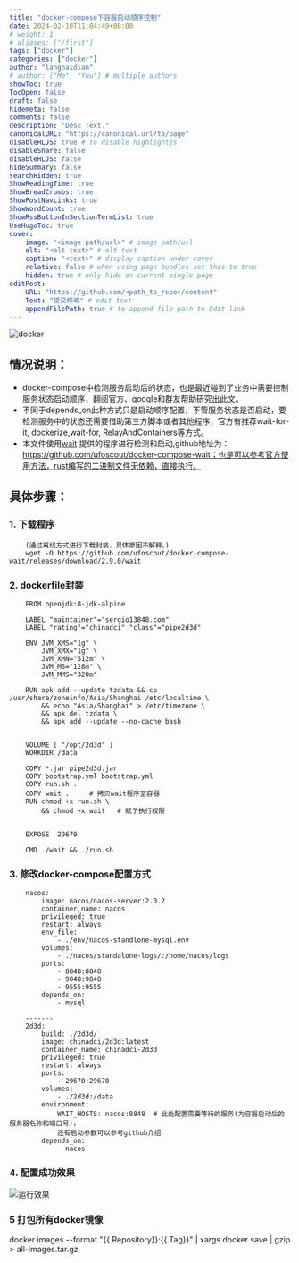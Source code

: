 ```yaml
---
title: "docker-compose下容器启动顺序控制"
date: 2024-02-10T11:04:49+08:00 
# weight: 1
# aliases: ["/first"]
tags: ["docker"]
categories: ["docker"]
author: "langhaidian"
# author: ["Me", "You"] # multiple authors
showToc: true
TocOpen: false
draft: false
hidemeta: false
comments: false
description: "Desc Text."
canonicalURL: "https://canonical.url/to/page"
disableHLJS: true # to disable highlightjs
disableShare: false
disableHLJS: false
hideSummary: false
searchHidden: true
ShowReadingTime: true
ShowBreadCrumbs: true
ShowPostNavLinks: true
ShowWordCount: true
ShowRssButtonInSectionTermList: true
UseHugoToc: true
cover:
    image: "<image path/url>" # image path/url
    alt: "<alt text>" # alt text
    caption: "<text>" # display caption under cover
    relative: false # when using page bundles set this to true
    hidden: true # only hide on current single page
editPost:
    URL: "https://github.com/<path_to_repo>/content"
    Text: "提交修改" # edit text
    appendFilePath: true # to append file path to Edit link
---
```


![docker](/img/docker-logo.png)

## 情况说明：

- docker-compose中检测服务启动后的状态，也是最近碰到了业务中需要控制服务状态启动顺序，翻阅官方、google和群友帮助研究出此文。
- 不同于depends_on此种方式只是启动顺序配置，不管服务状态是否启动，要检测服务中的状态还需要借助第三方脚本或者其他程序，官方有推荐wait-for-it, dockerize,wait-for, RelayAndContainers等方式。
- 本文件使用[wait](https://github.com/ufoscout/docker-compose-wait) 提供的程序进行检测和启动,github地址为：https://github.com/ufoscout/docker-compose-wait；也是可以参考官方使用方法，rust编写的二进制文件无依赖，直接执行。

## 具体步骤：

### 1. 下载程序
        (通过离线方式进行下载封装，具体原因不解释。)
        wget -O https://github.com/ufoscout/docker-compose-wait/releases/download/2.9.0/wait 

### 2. dockerfile封装

        FROM openjdk:8-jdk-alpine

        LABEL "maintainer"="sergio13848.com"
        LABEL "rating"="chinadci" "class"="pipe2d3d"

        ENV JVM_XMS="1g" \
            JVM_XMX="1g" \
            JVM_XMN="512m" \
            JVM_MS="128m" \
            JVM_MMS="320m"

        RUN apk add --update tzdata && cp /usr/share/zoneinfo/Asia/Shanghai /etc/localtime \
            && echo "Asia/Shanghai" > /etc/timezone \
            && apk del tzdata \
            && apk add --update --no-cache bash


        VOLUME [ "/opt/2d3d" ]
        WORKDIR /data

        COPY *.jar pipe2d3d.jar
        COPY bootstrap.yml bootstrap.yml
        COPY run.sh .
        COPY wait .     # 拷贝wait程序至容器
        RUN chmod +x run.sh \
            && chmod +x wait   # 赋予执行权限


        EXPOSE  29670

        CMD ./wait && ./run.sh


### 3. 修改docker-compose配置方式

        nacos:
            image: nacos/nacos-server:2.0.2
            container_name: nacos
            privileged: true
            restart: always
            env_file:
                - ./env/nacos-standlone-mysql.env
            volumes:
                - ./nacos/standalone-logs/:/home/nacos/logs
            ports:
                - 8848:8848
                - 9848:9848
                - 9555:9555
            depends_on:
                - mysql

        -------
        2d3d:
            build: ./2d3d/
            image: chinadci/2d3d:latest
            container_name: chinadci-2d3d
            privileged: true
            restart: always
            ports:
                - 29670:29670
            volumes:
                - ./2d3d:/data
            environment:
                WAIT_HOSTS: nacos:8848  # 此处配置需要等待的服务(为容器启动后的服务器名称和端口号)，
                还有启动参数可以参考github介绍
            depends_on:
                - nacos
### 4. 配置成功效果

![运行效果](/img/docker-run.png)

### 5 打包所有docker镜像
docker images --format "{{.Repository}}:{{.Tag}}" | xargs docker save | gzip > all-images.tar.gz